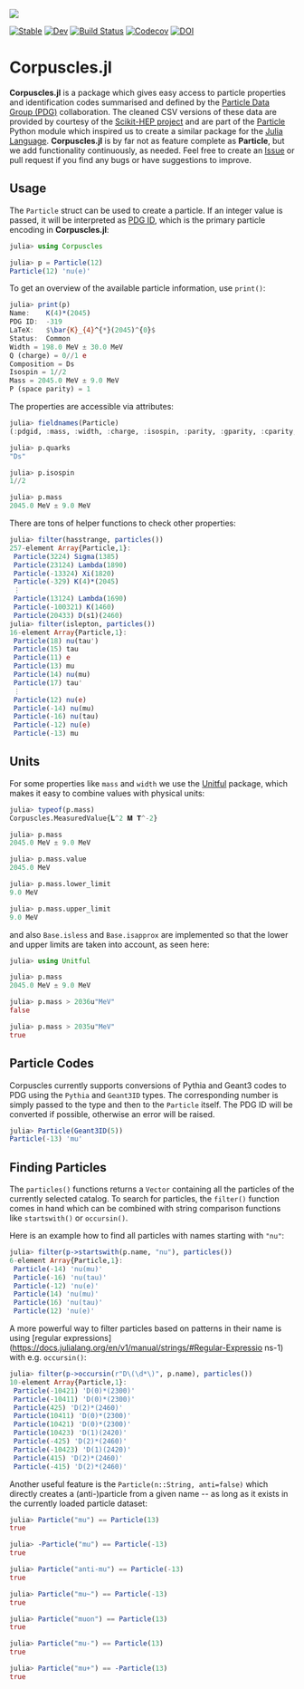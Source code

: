 ![](https://github.com/JuliaPhysics/Corpuscles.jl/raw/master/docs/src/assets/corpuscles.png)

[![Stable](https://img.shields.io/badge/docs-stable-blue.svg)](https://JuliaPhysics.github.io/Corpuscles.jl/stable)
[![Dev](https://img.shields.io/badge/docs-dev-blue.svg)](https://JuliaPhysics.github.io/Corpuscles.jl/dev)
[![Build Status](https://github.com/JuliaPhysics/Corpuscles.jl/workflows/CI/badge.svg)](https://github.com/JuliaPhysics/Corpuscles.jl/actions)
[![Codecov](https://codecov.io/gh/JuliaPhysics/Corpuscles.jl/branch/master/graph/badge.svg)](https://codecov.io/gh/JuliaPhysics/Corpuscles.jl)
[![DOI](https://zenodo.org/badge/DOI/10.5281/zenodo.3933364.svg)](https://doi.org/10.5281/zenodo.3933364)

# Corpuscles.jl

**Corpuscles.jl** is a package which gives easy access to particle
properties and identification codes summarised and defined by the
[Particle Data Group (PDG)](https://pdg.lbl.gov) collaboration.
The cleaned CSV versions of these data are provided by courtesy
of the [Scikit-HEP project](https://scikit-hep.org) and are part
of the [Particle](https://github.com/scikit-hep/particle) Python
module which inspired us to create a similar package for the
[Julia Language](https://www.julialang.org). **Corpuscles.jl**
is by far not as feature complete as **Particle**, but we add
functionality continuously, as needed. Feel free to create an
[Issue](https://github.com/JuliaPhysics/Corpuscles.jl/issues/new) or pull request if
you find any bugs or have suggestions to improve.


## Usage

The `Particle` struct can be used to create a particle. If an integer value is
passed, it will be interpreted as [PDG ID](http://pdg.lbl.gov/2019/reviews/rpp2019-rev-monte-carlo-numbering.pdf), which is the primary particle
encoding in **Corpuscles.jl**:

```julia
julia> using Corpuscles

julia> p = Particle(12)
Particle(12) 'nu(e)'
```

To get an overview of the available particle information, use `print()`:

```julia
julia> print(p)
Name:    K(4)*(2045)
PDG ID:  -319
LaTeX:   $\bar{K}_{4}^{*}(2045)^{0}$
Status:  Common
Width = 198.0 MeV ± 30.0 MeV
Q (charge) = 0//1 e
Composition = Ds
Isospin = 1//2
Mass = 2045.0 MeV ± 9.0 MeV
P (space parity) = 1
```

The properties are accessible via attributes:

```julia
julia> fieldnames(Particle)
(:pdgid, :mass, :width, :charge, :isospin, :parity, :gparity, :cparity, :antiprop, :rank, :status, :name, :quarks, :latex)

julia> p.quarks
"Ds"

julia> p.isospin
1//2

julia> p.mass
2045.0 MeV ± 9.0 MeV
```

There are tons of helper functions to check other properties:

```julia
julia> filter(hasstrange, particles())
257-element Array{Particle,1}:
 Particle(3224) Sigma(1385)
 Particle(23124) Lambda(1890)
 Particle(-13324) Xi(1820)
 Particle(-329) K(4)*(2045)
 ⋮
 Particle(13124) Lambda(1690)
 Particle(-100321) K(1460)
 Particle(20433) D(s1)(2460)
julia> filter(islepton, particles())
16-element Array{Particle,1}:
 Particle(18) nu(tau')
 Particle(15) tau
 Particle(11) e
 Particle(13) mu
 Particle(14) nu(mu)
 Particle(17) tau'
 ⋮
 Particle(12) nu(e)
 Particle(-14) nu(mu)
 Particle(-16) nu(tau)
 Particle(-12) nu(e)
 Particle(-13) mu
```

## Units

For some properties like `mass` and `width` we use the
[Unitful](https://github.com/PainterQubits/Unitful.jl) package, which makes it
easy to combine values with physical units:

```julia
julia> typeof(p.mass)
Corpuscles.MeasuredValue{𝐋^2 𝐌 𝐓^-2}

julia> p.mass
2045.0 MeV ± 9.0 MeV

julia> p.mass.value
2045.0 MeV

julia> p.mass.lower_limit
9.0 MeV

julia> p.mass.upper_limit
9.0 MeV
```

and also `Base.isless` and `Base.isapprox` are implemented so that the
lower and upper limits are taken into account, as seen here:

```julia
julia> using Unitful

julia> p.mass
2045.0 MeV ± 9.0 MeV

julia> p.mass > 2036u"MeV"
false

julia> p.mass > 2035u"MeV"
true
```

## Particle Codes

Corpuscles currently supports conversions of Pythia and Geant3 codes to PDG
using the `Pythia` and `Geant3ID` types. The corresponding number is simply
passed to the type and then to the `Particle` itself. The PDG ID will be
converted if possible, otherwise an error will be raised.

```julia
julia> Particle(Geant3ID(5))
Particle(-13) 'mu'
```

## Finding Particles

The `particles()` functions returns a `Vector` containing all the particles
of the currently selected catalog. To search for particles, the `filter()`
function comes in hand which can be combined with string comparison functions
like `startswith()` or `occursin()`.

Here is an example how to find all particles with names starting with `"nu"`:

```julia
julia> filter(p->startswith(p.name, "nu"), particles())
6-element Array{Particle,1}:
 Particle(-14) 'nu(mu)'
 Particle(-16) 'nu(tau)'
 Particle(-12) 'nu(e)'
 Particle(14) 'nu(mu)'
 Particle(16) 'nu(tau)'
 Particle(12) 'nu(e)'
```

A more powerful way to filter particles based
on patterns in their name is using [regular
expressions](https://docs.julialang.org/en/v1/manual/strings/#Regular-Expressio ns-1)
with e.g. `occursin()`:

```julia
julia> filter(p->occursin(r"D\(\d*\)", p.name), particles())
10-element Array{Particle,1}:
 Particle(-10421) 'D(0)*(2300)'
 Particle(-10411) 'D(0)*(2300)'
 Particle(425) 'D(2)*(2460)'
 Particle(10411) 'D(0)*(2300)'
 Particle(10421) 'D(0)*(2300)'
 Particle(10423) 'D(1)(2420)'
 Particle(-425) 'D(2)*(2460)'
 Particle(-10423) 'D(1)(2420)'
 Particle(415) 'D(2)*(2460)'
 Particle(-415) 'D(2)*(2460)'
```

Another useful feature is the `Particle(n::String, anti=false)` which directly
creates a (anti-)particle from a given name -- as long as it exists in the
currently loaded particle dataset:

```julia
julia> Particle("mu") == Particle(13)
true

julia> -Particle("mu") == Particle(-13)
true

julia> Particle("anti-mu") == Particle(-13)
true

julia> Particle("mu~") == Particle(-13)
true

julia> Particle("muon") == Particle(13)
true

julia> Particle("mu-") == Particle(13)
true

julia> Particle("mu+") == -Particle(13)
true
```
